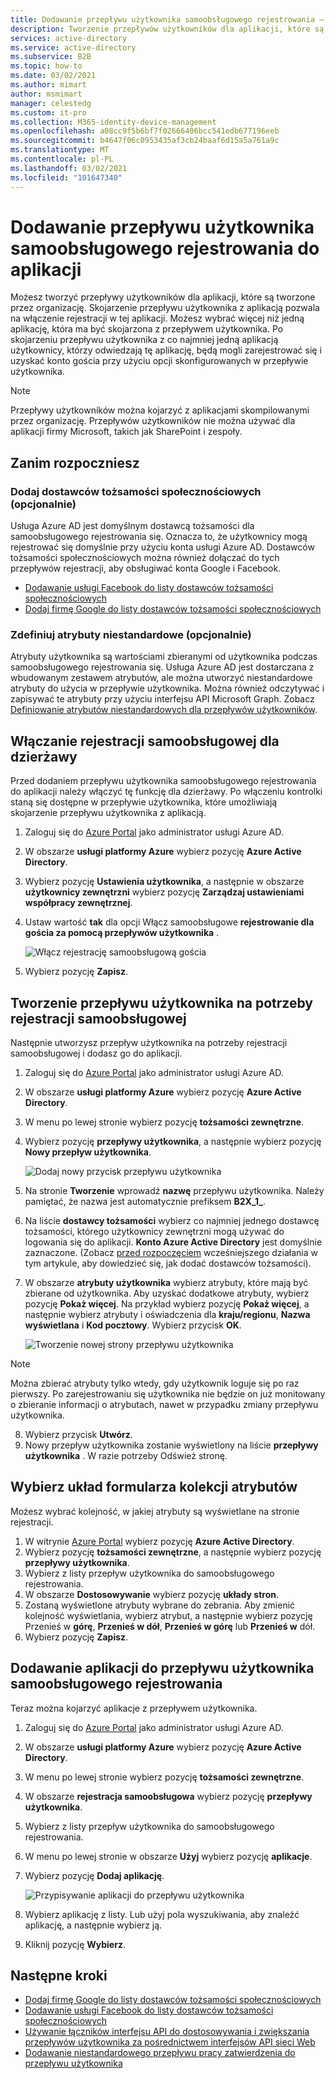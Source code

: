 ```yaml
---
title: Dodawanie przepływu użytkownika samoobsługowego rejestrowania — Azure AD
description: Tworzenie przepływów użytkowników dla aplikacji, które są tworzone przez organizację. Następnie użytkownicy odwiedzający tę aplikację mogą uzyskać konto gościa przy użyciu opcji skonfigurowanych w przepływie użytkownika.
services: active-directory
ms.service: active-directory
ms.subservice: B2B
ms.topic: how-to
ms.date: 03/02/2021
ms.author: mimart
author: msmimart
manager: celestedg
ms.custom: it-pro
ms.collection: M365-identity-device-management
ms.openlocfilehash: a08cc9f5b6bf7f02666406bcc541edb677196eeb
ms.sourcegitcommit: b4647f06c0953435af3cb24baaf6d15a5a761a9c
ms.translationtype: MT
ms.contentlocale: pl-PL
ms.lasthandoff: 03/02/2021
ms.locfileid: "101647340"
---
```

# <a name="add-a-self-service-sign-up-user-flow-to-an-app"></a>Dodawanie przepływu użytkownika samoobsługowego rejestrowania do aplikacji

Możesz tworzyć przepływy użytkowników dla aplikacji, które są tworzone przez organizację. Skojarzenie przepływu użytkownika z aplikacją pozwala na włączenie rejestracji w tej aplikacji. Możesz wybrać więcej niż jedną aplikację, która ma być skojarzona z przepływem użytkownika. Po skojarzeniu przepływu użytkownika z co najmniej jedną aplikacją użytkownicy, którzy odwiedzają tę aplikację, będą mogli zarejestrować się i uzyskać konto gościa przy użyciu opcji skonfigurowanych w przepływie użytkownika.

> [!NOTE]
> Przepływy użytkowników można kojarzyć z aplikacjami skompilowanymi przez organizację. Przepływów użytkowników nie można używać dla aplikacji firmy Microsoft, takich jak SharePoint i zespoły.

## <a name="before-you-begin"></a>Zanim rozpoczniesz

### <a name="add-social-identity-providers-optional"></a>Dodaj dostawców tożsamości społecznościowych (opcjonalnie)

Usługa Azure AD jest domyślnym dostawcą tożsamości dla samoobsługowego rejestrowania się. Oznacza to, że użytkownicy mogą rejestrować się domyślnie przy użyciu konta usługi Azure AD. Dostawców tożsamości społecznościowych można również dołączać do tych przepływów rejestracji, aby obsługiwać konta Google i Facebook.

- [Dodawanie usługi Facebook do listy dostawców tożsamości społecznościowych](facebook-federation.md)
- [Dodaj firmę Google do listy dostawców tożsamości społecznościowych](google-federation.md)

### <a name="define-custom-attributes-optional"></a>Zdefiniuj atrybuty niestandardowe (opcjonalnie)

Atrybuty użytkownika są wartościami zbieranymi od użytkownika podczas samoobsługowego rejestrowania się. Usługa Azure AD jest dostarczana z wbudowanym zestawem atrybutów, ale można utworzyć niestandardowe atrybuty do użycia w przepływie użytkownika. Można również odczytywać i zapisywać te atrybuty przy użyciu interfejsu API Microsoft Graph. Zobacz [Definiowanie atrybutów niestandardowych dla przepływów użytkowników](user-flow-add-custom-attributes.md).

## <a name="enable-self-service-sign-up-for-your-tenant"></a>Włączanie rejestracji samoobsługowej dla dzierżawy

Przed dodaniem przepływu użytkownika samoobsługowego rejestrowania do aplikacji należy włączyć tę funkcję dla dzierżawy. Po włączeniu kontrolki staną się dostępne w przepływie użytkownika, które umożliwiają skojarzenie przepływu użytkownika z aplikacją.

1. Zaloguj się do [Azure Portal](https://portal.azure.com) jako administrator usługi Azure AD.
2. W obszarze **usługi platformy Azure** wybierz pozycję **Azure Active Directory**.
3. Wybierz pozycję **Ustawienia użytkownika**, a następnie w obszarze **użytkownicy zewnętrzni** wybierz pozycję **Zarządzaj ustawieniami współpracy zewnętrznej**.
4. Ustaw wartość **tak** dla opcji Włącz samoobsługowe **rejestrowanie dla gościa za pomocą przepływów użytkownika** .

   ![Włącz rejestrację samoobsługową gościa](media/self-service-sign-up-user-flow/enable-self-service-sign-up.png)
5. Wybierz pozycję **Zapisz**.
## <a name="create-the-user-flow-for-self-service-sign-up"></a>Tworzenie przepływu użytkownika na potrzeby rejestracji samoobsługowej

Następnie utworzysz przepływ użytkownika na potrzeby rejestracji samoobsługowej i dodasz go do aplikacji.

1. Zaloguj się do [Azure Portal](https://portal.azure.com) jako administrator usługi Azure AD.
2. W obszarze **usługi platformy Azure** wybierz pozycję **Azure Active Directory**.
3. W menu po lewej stronie wybierz pozycję **tożsamości zewnętrzne**.
4. Wybierz pozycję **przepływy użytkownika**, a następnie wybierz pozycję **Nowy przepływ użytkownika**.

   ![Dodaj nowy przycisk przepływu użytkownika](media/self-service-sign-up-user-flow/new-user-flow.png)

5. Na stronie **Tworzenie** wprowadź **nazwę** przepływu użytkownika. Należy pamiętać, że nazwa jest automatycznie prefiksem **B2X_1_**.
6. Na liście **dostawcy tożsamości** wybierz co najmniej jednego dostawcę tożsamości, którego użytkownicy zewnętrzni mogą używać do logowania się do aplikacji. **Konto Azure Active Directory** jest domyślnie zaznaczone. (Zobacz [przed rozpoczęciem](#before-you-begin) wcześniejszego działania w tym artykule, aby dowiedzieć się, jak dodać dostawców tożsamości).
7. W obszarze **atrybuty użytkownika** wybierz atrybuty, które mają być zbierane od użytkownika. Aby uzyskać dodatkowe atrybuty, wybierz pozycję **Pokaż więcej**. Na przykład wybierz pozycję **Pokaż więcej**, a następnie wybierz atrybuty i oświadczenia dla **kraju/regionu**, **Nazwa wyświetlana** i **Kod pocztowy**. Wybierz przycisk **OK**.

   ![Tworzenie nowej strony przepływu użytkownika](media/self-service-sign-up-user-flow/create-user-flow.png)

> [!NOTE]
> Można zbierać atrybuty tylko wtedy, gdy użytkownik loguje się po raz pierwszy. Po zarejestrowaniu się użytkownika nie będzie on już monitowany o zbieranie informacji o atrybutach, nawet w przypadku zmiany przepływu użytkownika.

8. Wybierz przycisk **Utwórz**.
9. Nowy przepływ użytkownika zostanie wyświetlony na liście **przepływy użytkownika** . W razie potrzeby Odśwież stronę.

## <a name="select-the-layout-of-the-attribute-collection-form"></a>Wybierz układ formularza kolekcji atrybutów

Możesz wybrać kolejność, w jakiej atrybuty są wyświetlane na stronie rejestracji. 

1. W witrynie [Azure Portal](https://portal.azure.com) wybierz pozycję **Azure Active Directory**.
2. Wybierz pozycję **tożsamości zewnętrzne**, a następnie wybierz pozycję **przepływy użytkownika**.
3. Wybierz z listy przepływ użytkownika do samoobsługowego rejestrowania.
4. W obszarze **Dostosowywanie** wybierz pozycję **układy stron**.
5. Zostaną wyświetlone atrybuty wybrane do zebrania. Aby zmienić kolejność wyświetlania, wybierz atrybut, a następnie wybierz pozycję Przenieś w **górę**, **Przenieś w dół**, **Przenieś w górę** lub **Przenieś w** dół.
6. Wybierz pozycję **Zapisz**.

## <a name="add-applications-to-the-self-service-sign-up-user-flow"></a>Dodawanie aplikacji do przepływu użytkownika samoobsługowego rejestrowania

Teraz można kojarzyć aplikacje z przepływem użytkownika.

1. Zaloguj się do [Azure Portal](https://portal.azure.com) jako administrator usługi Azure AD.
2. W obszarze **usługi platformy Azure** wybierz pozycję **Azure Active Directory**.
3. W menu po lewej stronie wybierz pozycję **tożsamości zewnętrzne**.
4. W obszarze **rejestracja samoobsługowa** wybierz pozycję **przepływy użytkownika**.
5. Wybierz z listy przepływ użytkownika do samoobsługowego rejestrowania.
6. W menu po lewej stronie w obszarze **Użyj** wybierz pozycję **aplikacje**.
7. Wybierz pozycję **Dodaj aplikację**.

   ![Przypisywanie aplikacji do przepływu użytkownika](media/self-service-sign-up-user-flow/assign-app-to-user-flow.png)

8. Wybierz aplikację z listy. Lub użyj pola wyszukiwania, aby znaleźć aplikację, a następnie wybierz ją.
9. Kliknij pozycję **Wybierz**.

## <a name="next-steps"></a>Następne kroki

- [Dodaj firmę Google do listy dostawców tożsamości społecznościowych](google-federation.md)
- [Dodawanie usługi Facebook do listy dostawców tożsamości społecznościowych](facebook-federation.md)
- [Używanie łączników interfejsu API do dostosowywania i zwiększania przepływów użytkownika za pośrednictwem interfejsów API sieci Web](api-connectors-overview.md)
- [Dodawanie niestandardowego przepływu pracy zatwierdzenia do przepływu użytkownika](self-service-sign-up-add-approvals.md)
